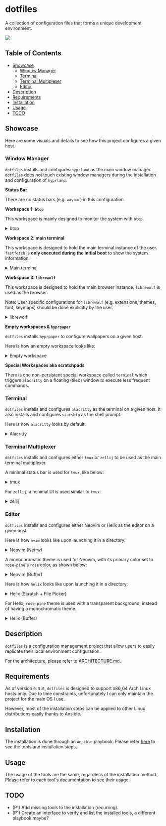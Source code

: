 # dotfiles

A collection of configuration files that forms a unique development environment.

<image src="https://github.com/user-attachments/assets/830aad82-ae7f-48dd-8afe-b69adb8dc4f9"></image>

## Table of Contents

<!--toc:start-->

- [Showcase](#showcase)
  - [Window Manager](#window-manager)
  - [Terminal](#terminal)
  - [Terminal Multiplexer](#terminal-multiplexer)
  - [Editor](#editor)
- [Description](#description)
- [Requirements](#requirements)
- [Installation](#installation)
- [Usage](#usage)
- [TODO](#todo)
<!--toc:end-->

## <a id='showcase'></a> Showcase

Here are some visuals and details to see how this project configures a given host.

### <a id='window-manager'></a> Window Manager

`dotfiles` installs and configures `hyprland` as the main window manager.
`dotfiles` does not touch existing window managers during the installation and configuration of `hyprland`.

**Status Bar**

There are no status bars (e.g. `waybar`) in this configuration.

**Workspace 1: `btop`**

This workspace is mainly designed to monitor the system with `btop`.

<details>
    <summary>btop</summary>
    <image src="https://github.com/user-attachments/assets/27d5a0d0-729b-4bd2-bf0d-7988bc22e683"></image>
</details>

**Workspace 2: main terminal**

This workspace is designed to hold the main terminal instance of the user.
`fastfetch` is **only executed during the initial boot** to show the system information.

<details>
    <summary>Main terminal</summary>
    <image src="https://github.com/user-attachments/assets/830aad82-ae7f-48dd-8afe-b69adb8dc4f9"></image>
</details>

**Workspace 3: `librewolf`**

This workspace is designed to hold the main browser instance.
`librewolf` is used as the browser.

Note: User specific configurations for `librewolf` (e.g. extensions, themes, font, keymaps) should be done explicitly by the user.

<details>
    <summary>librewolf</summary>
    <image src="https://github.com/user-attachments/assets/46671f08-bb36-4a6d-9421-ef84628dab11"></image>
</details>

**Empty workspaces & `hyprpaper`**

`dotfiles` installs `hyprpaper` to configure wallpapers on a given host.

Here is how an empty workspace looks like:

<details>
    <summary>Empty workspace</summary>
    <image src="https://github.com/user-attachments/assets/665404b6-ffed-49ac-82b5-742353d76527"></image>
</details>

**Special Workspaces aka scratchpads**

There is one non-persistent special workspace called `terminal` which triggers `alacritty` on a floating (tiled) window to execute less frequent commands.

### <a id='terminal'></a> Terminal

`dotfiles` installs and configures `alacritty` as the terminal on a given host.
It also installs and configures `starship` as the shell prompt.

Here is how `alacritty` looks by default:

<details>
    <summary>Alacritty</summary>
    <image src="https://github.com/user-attachments/assets/2bd8c3a7-d59d-4e90-8d72-63a1ca97aa71"></image>
</details>

### <a id='terminal-multiplexer'></a> Terminal Multiplexer

`dotfiles` installs and configures either `tmux` or `zellij` to be used as the main terminal multiplexer.

A minimal status bar is used for `tmux`, like below:

<details>
    <summary>tmux</summary>
    <image src="https://github.com/user-attachments/assets/f7ef2fff-b5cf-4317-876c-1d2338cb6f0e"></image>
</details>

For `zellij`, a minimal UI is used similar to `tmux`:

<details>
    <summary>zellij</summary>
    <image src="https://github.com/user-attachments/assets/b2951be2-282d-41c6-a85f-826543e36d84"></image>
</details>

### <a id='editor'></a> Editor

`dotfiles` installs and configures either Neovim or Helix as the editor on a given host.

Here is how `nvim` looks like upon launching it in a directory:

<details>
    <summary>Neovim (Netrw)</summary>
    <image src="https://github.com/user-attachments/assets/25d7a4ba-8568-4646-974c-8ef91427f999"></image>
</details>

A monochromatic theme is used for Neovim, with its primary color set to `rose-pine`'s `rose` color, as shown below:

<details>
    <summary>Neovim (Buffer)</summary>
    <image src="https://github.com/user-attachments/assets/c256ed80-a0ff-4c43-ab35-717547562f4d"></image>
</details>

Here is how `helix` looks like upon launching it in a directory:

<details>
    <summary>Helix (Scratch + File Picker)</summary>
    <image src="https://github.com/user-attachments/assets/46559389-76ee-4166-993d-d32084dc1b9f"></image>
</details>

For Helix, `rose-pine` theme is used with a transparent background, instead of having a monochromatic theme.

<details>
    <summary>Helix (Buffer)</summary>
    <image src="https://github.com/user-attachments/assets/f5a0ee91-b4a2-4529-92b8-b90ac8ded837"></image>
</details>


## <a id="description"></a> Description

`dotfiles` is a configuration management project that allow users to easily replicate their local environment configuration.

For the architecture, please refer to [ARCHITECTURE.md](./ARCHITECTURE.md).

## <a id='requirements'></a> Requirements

As of version `0.3.0`, `dotfiles` is designed to support x86_64 Arch Linux hosts only.
Due to time constraints, unfortunately I can only maintain the project for the main OS I use.

However, most of the installation steps can be applied to other Linux distributions easily thanks to Ansible.

## <a id="installation"></a> Installation

The installation is done through an `Ansible` playbook. Please refer [here](https://github.com/acikgozb/dotfiles/blob/main/installation/README.md) to see the tools and installation steps.

## <a id="usage"></a> Usage

The usage of the tools are the same, regardless of the installation method.
Please refer to each tool's documentation to see their usage.

## <a id="todo"></a> TODO

- (P1) Add missing tools to the installation (recurring).
- (P1) Create an interface to verify and list the installed tools, a different playbook maybe?
